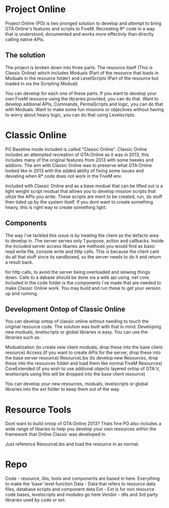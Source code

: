 # Project Online
Project Online (PO) is two pronged solution to develop and attempt to bring GTA:Online's features and scripts to FiveM. Recreating R* code in a way that is understood, documented and works more effectivly than directly calling native APIs. 

## The solution
The project is broken down into three parts. The resource itself (This is Classic Online) which includes Moduals (Part of the resource that loads in Moduals in the resource folder) and LevelScripts (Part of the resource but loaded in via the Scripting Modual)

You can develop for each one of these parts. If you want to develop your own FiveM resource using the libraries provided, you can do that. Want to develop addional APIs, Commands, PermaScripts and logic, you can do that with Moduals. Want to make some fun missions or objectives without having to worry about heavy logic, you can do that using Levelscripts.

# Classic Online
PO Baseline mode included is called "Classic Online". Classic Online includes an attempted recreation of GTA:Online as it was in 2013, this includes many of the original features from 2013 with some tweeks and addions. The aim with Classic Online was to preserve what GTA:Online looked like in 2013 with the added ability of fixing some issues and deviating when R* code does not work in the FiveM env. 

Included with Classic Online and as a base modual that can be lifted out is a light weight script modual that allows you to develop mission scripts that utlize the APIs you write. These scripts are ment to be
created, run, do stuff then tided up by the system itself. If you dont want to create something heavy, this is right way to create something light.

## Components
The way i've tackled this issue is by treating the client as the defacto area to develop in. The server serves only 1 purpose, action and callbacks. Inside the included server access libaries are methods you would
find as basic read write file, console write and http calls. This is because the client cant do all that stuff since its sandboxed, so the server needs to do it and return a result back.

for http calls, to avoid the server being overloaded and slowing things down. Calls to a dabase should be done via a web api using .net core. Included in the code folder is the components i've made that are needed to make Classic Online work. You may build and run these to get your version up and running.

## Development Ontop of Classic Online
You can develop ontop of classic online without needing to touch the original resource code. The solution was built with that in mind. Developing new moduals, levelscripts or global libraries is easy. You can use
the libraries such as: 

Modualization (to create new client moduals, drop these into the base client resource)
Access (if you want to create APIs for the server, drop these into the base server resource)
ResourceLibs (to develop new Resources, drop these into the resources folder and load them like normal FiveM Resources) 
CoreExtended (if you wish to use addional objects layered ontop of GTA:V, levelscripts using this will be dropped into the base client resource) 

You can develop your new resources, moduals, levelscripts or global libraries into the ext folder to keep them out of the way.

# Resource Tools
Dont want to build ontop of GTA:Online 2013? Thats fine PO also includes a wide range of libaries to help you develop your own resources within the framework that Online Classic was developed in.

Just reference ResourceLibs and load the resource in as normal.

# Repo
Code - resource, libs, tools and components are based in here. Everything to make the 'base' level function
Data - Data that refers to resource data files, database scripts and component data
Ext - Ext is for non resource code bases, levelscripts and modules go here
Vendor - dlls and 3rd party libraries used by code or ext.


